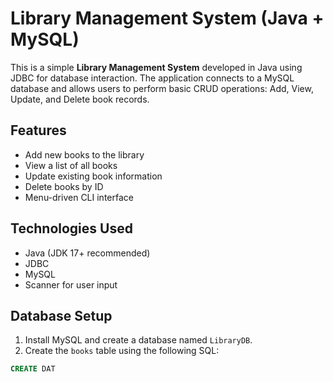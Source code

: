 # Library Management System (Java + MySQL)

This is a simple **Library Management System** developed in Java using JDBC for database interaction. The application connects to a MySQL database and allows users to perform basic CRUD operations: Add, View, Update, and Delete book records.

## Features

- Add new books to the library
- View a list of all books
- Update existing book information
- Delete books by ID
- Menu-driven CLI interface

## Technologies Used

- Java (JDK 17+ recommended)
- JDBC
- MySQL
- Scanner for user input

## Database Setup

1. Install MySQL and create a database named `LibraryDB`.
2. Create the `books` table using the following SQL:

```sql
CREATE DAT
